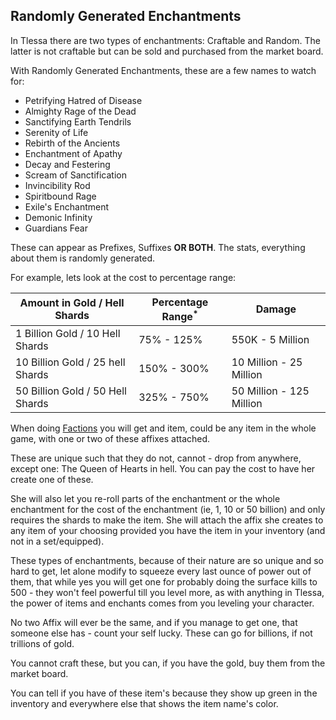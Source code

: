 ## Randomly Generated Enchantments

In Tlessa there are two types of enchantments: Craftable and Random. The latter is not craftable but can be sold and purchased
from the market board.

With Randomly Generated Enchantments, these are a few names to watch for:

- Petrifying Hatred of Disease
- Almighty Rage of the Dead
- Sanctifying Earth Tendrils
- Serenity of Life
- Rebirth of the Ancients
- Enchantment of Apathy
- Decay and Festering
- Scream of Sanctification
- Invincibility Rod
- Spiritbound Rage
- Exile\'s Enchantment
- Demonic Infinity
- Guardians Fear

These can appear as Prefixes, Suffixes **OR BOTH**. The stats, everything about them is randomly generated.

For example, lets look at the cost to percentage range:

| Amount in Gold / Hell Shards | Percentage Range<sup>*</sup> | Damage |
| ----------- | ----------- |------| 
| 1 Billion Gold  / 10 Hell Shards     | 75% - 125% | 550K - 5 Million |
| 10 Billion Gold / 25 hell Shards   | 150% - 300%  | 10 Million - 25 Million |
| 50 Billion Gold / 50 Hell Shards | 325% - 750% | 50 Million - 125 Million |

When doing [Factions](/infromation/factions) you will get and item, could be any item in the whole game, with one or two of these affixes attached.

These are unique such that they do not, cannot - drop from anywhere, except one: The Queen of Hearts in hell. You can pay the cost to have her create one of these.

She will also let you re-roll parts of the enchantment or the whole enchantment for the cost of the enchantment (ie, 1, 10 or 50 billion) and only requires the shards to make
the item. She will attach the affix she creates to any item of your choosing provided you have the item in your inventory (and not in a set/equipped).

These types of enchantments, because of their nature are so unique and so hard to get, let alone modify to squeeze every last ounce of power out of them,
that while yes you will get one for probably doing the surface kills to 500 - they won't feel powerful till you level more, as with anything in Tlessa,
the power of items and enchants comes from you leveling your character.

No two Affix will ever be the same, and if you manage to get one, that someone else has - count your self lucky. These can go for billions, if not trillions of gold.

You cannot craft these, but you can, if you have the gold, buy them from the market board.

You can tell if you have of these item's because they show up green in the inventory and everywhere else that shows the item name's color.
